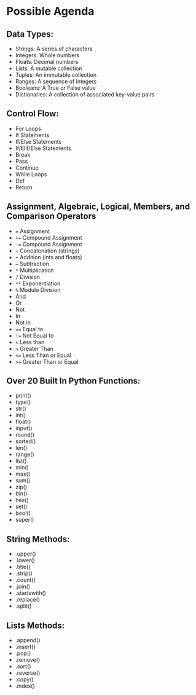 # Possible Agenda

## Data Types:

* Strings: A series of characters
* Integers: Whole numbers
* Floats: Decimal numbers
* Lists: A mutable collection
* Tuples: An immutable collection
* Ranges: A sequence of integers
* Booleans: A True or False value
* Dictionaries: A collection of associated key-value pairs


## Control Flow:

* For Loops
* If Statements
* If/Else Statements
* If/Elif/Else Statements
* Break
* Pass
* Continue
* While Loops
* Def
* Return


## Assignment, Algebraic, Logical, Members, and Comparison Operators

* `=` Assignment
* `+=` Compound Assignment
* `-=` Compound Assignment
* `+` Concatenation (strings)
* `+` Addition (ints and floats)
* `–` Subtraction
* `*` Multiplication
* `/` Division
* `**` Exponentiation
* `%` Modulo Division
* And
* Or
* Not
* In
* Not in
* `==` Equal to
* `!=` Not Equal to
* `<` Less than
* `>` Greater Than
* `<=` Less Than or Equal
* `>=` Greater Than or Equal


## Over 20 Built In Python Functions:

* print()
* type()
* str()
* int()
* float()
* input()
* round()
* sorted()
* len()
* range()
* list()
* min()
* max()
* sum()
* zip()
* bin()
* hex()
* set()
* bool()
* super()


## String Methods:

* .upper()
* .lower()
* .title()
* .strip()
* .count()
* .join()
* .startswith()
* .replace()
* .split()


## Lists Methods:

* .append()
* .insert()
* .pop()
* .remove()
* .sort()
* .reverse()
* .copy()
* .index()
